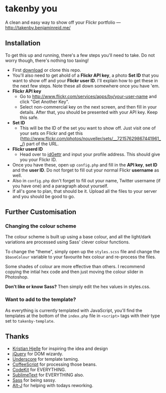 # takenby you

A clean and easy way to show off your Flickr portfolio — http://takenby.benjaminreid.me/

## Installation
To get this up and running, there's a few steps you'll need to take. Do not worry though, there's nothing too taxing!
- First [download](https://github.com/nouveller/takenby/archive/master.zip) or clone this repo.
- You'll also need to get ahold of a __Flickr API key__, a photo __Set ID__ that you want to show off and your __Flickr user ID__. I'll explain how to get these in the next few steps. Note these all down somewhere once you have 'em.
- __Flickr API key__
	- Go to http://www.flickr.com/services/apps/by/your-user-name and click "Get Another Key".
	- Select non-commercial key on the next screen, and then fill in your details. After that, you should be presented with your API key. Keep this safe.
- __Set ID__
	- This will be the ID of the set you want to show off. Just visit one of your sets on Flickr and get this (http://www.flickr.com/photos/nouveller/sets/__72157629867441961__/) part of the URL.
- __Flickr userd ID__
	- Head over to [idGettr](http://idgettr.com/) and input your profile address. This should give you your Flickr ID.
- Once you have these, open up `config.php` and fill in the __API key__, __set ID__ and the __user ID__. Do not forget to fill out your normal Flickr __username__ as well.
- Also in `config.php` don't forget to fill out your name, Twitter username (if you have one) and a paragraph about yourself.
- If all's gone to plan, that should be it. Upload all the files to your server and you should be good to go.

## Further Customisation
### Changing the colour scheme
The colour scheme is built up using a base colour, and all the light/dark variations are processed using Sass' clever colour functions.

To change the "theme", simply open up the `styles.scss` file and change the `$baseColour` variable to your favourite hex colour and re-process the files.

Some shades of colour are more effective than others. I recommend copying the intial hex code and then just moving the colour slider in Photoshop.

__Don't like or know Sass?__ Then simply edit the hex values in styles.css.

### Want to add to the template?
As everything is currently templated with JavaScript, you'll find the templates at the bottom of the `index.php` file in `<script>` tags with their type set to `takenby-template`.

## Thanks
- [Kristian Hjelle](http://everydayphotos.co/) for inspiring the idea and design
- [jQuery](http://jquery.com/) for DOM wizardy.
- [Underscore](http://underscorejs.org/) for template taming.
- [CoffeeScript](http://coffeescript.org/) for processing those beans.
- [CodeKit](http://incident57.com/codekit/) for EVERYTHING.
- [SublimeText](http://www.sublimetext.com/) for EVERYTHING also.
- [Sass](http://sass-lang.com/) for being sassy.
- [Alt-J](https://www.facebook.com/altJ.band) for helping with todays reworking.